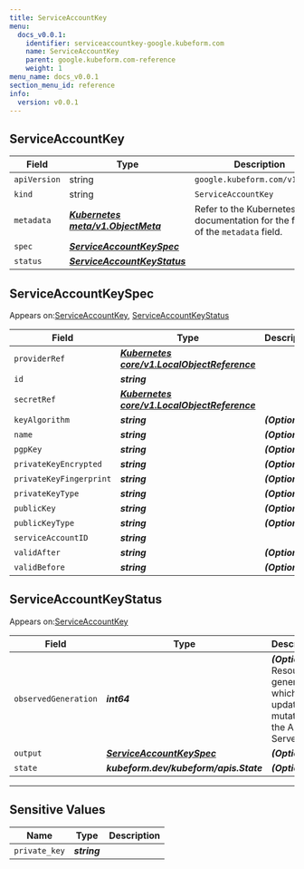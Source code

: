 ```yaml
---
title: ServiceAccountKey
menu:
  docs_v0.0.1:
    identifier: serviceaccountkey-google.kubeform.com
    name: ServiceAccountKey
    parent: google.kubeform.com-reference
    weight: 1
menu_name: docs_v0.0.1
section_menu_id: reference
info:
  version: v0.0.1
---
```


## ServiceAccountKey
| Field | Type | Description |
| ------ | ----- | ----------- |
| `apiVersion` | string | `google.kubeform.com/v1alpha1` |
|    `kind` | string | `ServiceAccountKey` |
| `metadata` | ***[Kubernetes meta/v1.ObjectMeta](https://kubernetes.io/docs/reference/generated/kubernetes-api/v1.13/#objectmeta-v1-meta)***|Refer to the Kubernetes API documentation for the fields of the `metadata` field.|
| `spec` | ***[ServiceAccountKeySpec](#serviceaccountkeyspec)***||
| `status` | ***[ServiceAccountKeyStatus](#serviceaccountkeystatus)***||
## ServiceAccountKeySpec

Appears on:[ServiceAccountKey](#serviceaccountkey), [ServiceAccountKeyStatus](#serviceaccountkeystatus)

| Field | Type | Description |
| ------ | ----- | ----------- |
| `providerRef` | ***[Kubernetes core/v1.LocalObjectReference](https://kubernetes.io/docs/reference/generated/kubernetes-api/v1.13/#localobjectreference-v1-core)***||
| `id` | ***string***||
| `secretRef` | ***[Kubernetes core/v1.LocalObjectReference](https://kubernetes.io/docs/reference/generated/kubernetes-api/v1.13/#localobjectreference-v1-core)***||
| `keyAlgorithm` | ***string***| ***(Optional)*** |
| `name` | ***string***| ***(Optional)*** |
| `pgpKey` | ***string***| ***(Optional)*** |
| `privateKeyEncrypted` | ***string***| ***(Optional)*** |
| `privateKeyFingerprint` | ***string***| ***(Optional)*** |
| `privateKeyType` | ***string***| ***(Optional)*** |
| `publicKey` | ***string***| ***(Optional)*** |
| `publicKeyType` | ***string***| ***(Optional)*** |
| `serviceAccountID` | ***string***||
| `validAfter` | ***string***| ***(Optional)*** |
| `validBefore` | ***string***| ***(Optional)*** |
## ServiceAccountKeyStatus

Appears on:[ServiceAccountKey](#serviceaccountkey)

| Field | Type | Description |
| ------ | ----- | ----------- |
| `observedGeneration` | ***int64***| ***(Optional)*** Resource generation, which is updated on mutation by the API Server.|
| `output` | ***[ServiceAccountKeySpec](#serviceaccountkeyspec)***| ***(Optional)*** |
| `state` | ***kubeform.dev/kubeform/apis.State***| ***(Optional)*** |
---
## Sensitive Values
| Name | Type | Description |
|------|------|-------------|
| `private_key` | ***string*** ||

